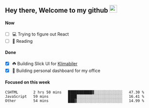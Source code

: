 ## Hey there, Welcome to my github <img src="https://media.giphy.com/media/hvRJCLFzcasrR4ia7z/giphy.gif" width="25px">

#### Now
- [ ] 💻 Trying to figure out React
- [ ] 📕 Reading

#### Done
- [x] ☘️ Building Slick UI for [Klimabiler](https://klimabiler.dk)
- [x] 🚀 Building personal dashboard for my office
 
 #### Focused on this week
<!--START_SECTION:waka-->

```text
CSHTML       2 hrs 50 mins   ███████████▓░░░░░░░░░░░░░   47.30 %
JavaScript   59 mins         ████░░░░░░░░░░░░░░░░░░░░░   16.41 %
Other        54 mins         ███▓░░░░░░░░░░░░░░░░░░░░░   14.99 %
```

<!--END_SECTION:waka-->

